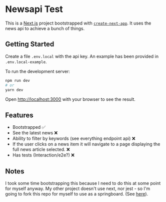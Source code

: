 # Newsapi Test

This is a [Next.js](https://nextjs.org/) project bootstrapped with [`create-next-app`](https://github.com/vercel/next.js/tree/canary/packages/create-next-app). It uses the news api to achieve a bunch of things.

## Getting Started

Create a file `.env.local` with the api key. An example has been provided in `.env.local-example`.

To run the development server:

```bash
npm run dev
# or
yarn dev
```

Open [http://localhost:3000](http://localhost:3000) with your browser to see the result.

## Features

- Bootstrapped ✅
- See the latest news ❌
- Ability to filter by keywords (see everything endpoint api) ❌
- If the user clicks on a news item it will navigate to a page displaying the full news article selected. ❌
- Has tests (Interaction/e2e?) ❌

## Notes

I took some time bootstrapping this because I need to do this at some point for myself anyway. My other project doesn't use next, nor jest - so I'm going to fork this repo for myself to use as a springboard. (See [here](https://github.com/weiliangc3/nextjs-typescript-tooled)).
